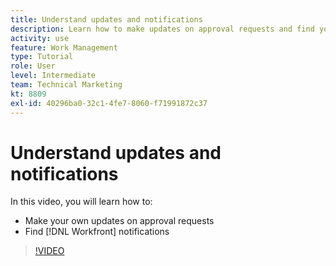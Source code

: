 ```yaml
---
title: Understand updates and notifications
description: Learn how to make updates on approval requests and find your notifications in [!DNL  ].
activity: use
feature: Work Management
type: Tutorial
role: User
level: Intermediate
team: Technical Marketing
kt: 8809
exl-id: 40296ba0-32c1-4fe7-8060-f71991872c37
---
```

# Understand updates and notifications

In this video, you will learn how to:

* Make your own updates on approval requests
* Find [!DNL Workfront] notifications

>[!VIDEO](https://video.tv.adobe.com/v/335109/?quality=12)

<!---
learn more URLS
Tag others on updates
Update work
--->
